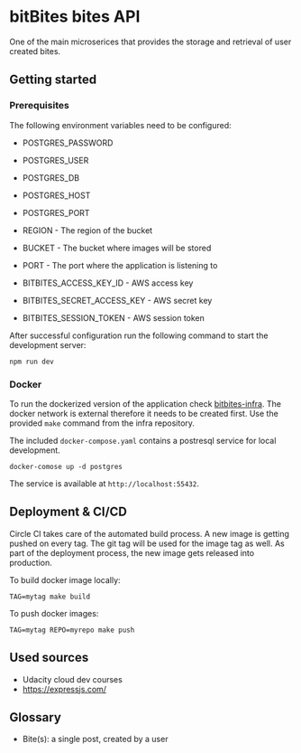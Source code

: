 # bitBites bites API

One of the main microserices that provides the storage and retrieval of user created bites.

## Getting started

### Prerequisites

The following environment variables need to be configured:
* POSTGRES_PASSWORD
* POSTGRES_USER
* POSTGRES_DB
* POSTGRES_HOST
* POSTGRES_PORT


* REGION - The region of the bucket
* BUCKET - The bucket where images will be stored
* PORT - The port where the application is listening to
* BITBITES_ACCESS_KEY_ID - AWS access key
* BITBITES_SECRET_ACCESS_KEY - AWS secret key
* BITBITES_SESSION_TOKEN - AWS session token

After successful configuration run the following command to start the development server:
```shell
npm run dev
```

### Docker

To run the dockerized version of the application check [bitbites-infra](https://github.com/sxmlet/bitbites-infra).
The docker network is external therefore it needs to be created first. Use the provided `make` command from the infra
repository.

The included `docker-compose.yaml` contains a postresql service for local development.
```shell
docker-comose up -d postgres
```
The service is available at `http://localhost:55432`.

## Deployment & CI/CD

Circle CI takes care of the automated build process. A new image is getting pushed on every tag. The git tag will be
used for the image tag as well. As part of the deployment process, the new image gets released into production.

To build docker image locally:
```shell
TAG=mytag make build
```
To push docker images:
```shell
TAG=mytag REPO=myrepo make push
```

## Used sources

* Udacity cloud dev courses
* https://expressjs.com/

## Glossary

* Bite(s): a single post, created by a user
